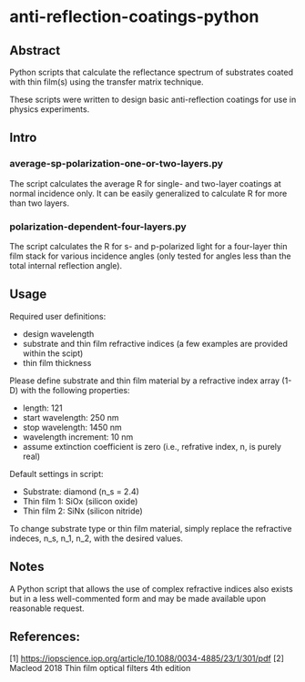 # anti-reflection-coatings-python
## Abstract
Python scripts that calculate the reflectance spectrum of substrates coated with thin film(s) using the transfer matrix technique.  

These scripts were written to design basic anti-reflection coatings for use in physics experiments.

## Intro
### average-sp-polarization-one-or-two-layers.py
The script calculates the average R for single- and two-layer coatings at normal incidence only. It can be easily generalized to calculate R for more than two layers. 

### polarization-dependent-four-layers.py
The script calculates the R for s- and p-polarized light for a four-layer thin film stack for various incidence angles (only tested for angles less than the total internal reflection angle). 


## Usage
Required user definitions:
- design wavelength
- substrate and thin film refractive indices (a few examples are provided within the scipt)
- thin film thickness

Please define substrate and thin film material by a refractive index array (1-D) with the following properties:
- length: 121
- start wavelength: 250 nm
- stop wavelength: 1450 nm
- wavelength increment: 10 nm
- assume extinction coefficient is zero (i.e., refrative index, n, is purely real)

Default settings in script:
- Substrate: diamond (n_s = 2.4)
- Thin film 1: SiOx (silicon oxide)
- Thin film 2: SiNx (silicon nitride)

To change substrate type or thin film material, simply replace the refractive indeces, n_s, n_1, n_2, with the desired values.


## Notes
A Python script that allows the use of complex refractive indices also exists but in a less well-commented form and may be made available upon reasonable request. 


## References:
[1] https://iopscience.iop.org/article/10.1088/0034-4885/23/1/301/pdf
[2] Macleod 2018 Thin film optical filters 4th edition
